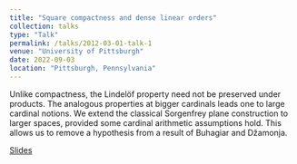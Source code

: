 ```yaml
---
title: "Square compactness and dense linear orders"
collection: talks
type: "Talk"
permalink: /talks/2012-03-01-talk-1
venue: "University of Pittsburgh"
date: 2022-09-03
location: "Pittsburgh, Pennsylvania"
---
```


Unlike compactness, the Lindelöf property need not be preserved under products. The analogous properties at bigger cardinals leads one to large cardinal notions. We extend the classical Sorgenfrey plane construction to larger spaces, provided some cardinal arithmetic assumptions hold. This allows us to remove a hypothesis from a result of Buhagiar and Džamonja.

[Slides](/files/beamer_Pitt_handout.pdf)

